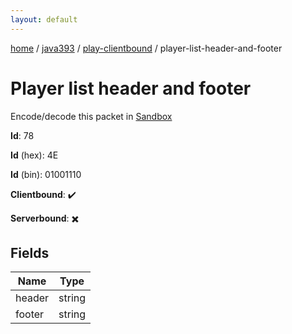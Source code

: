 ```yaml
---
layout: default
---
```


[home](/)  /  [java393](/protocol/java393)  /  [play-clientbound](/protocol/java393/play-clientbound)  /  player-list-header-and-footer

# Player list header and footer

Encode/decode this packet in [Sandbox](../../../sandbox/java393#PlayClientbound.PlayerListHeaderAndFooter)

**Id**: 78

**Id** (hex): 4E

**Id** (bin): 01001110

**Clientbound**: ✔️

**Serverbound**: ✖️

## Fields

Name | Type
---|---
header | string
footer | string
